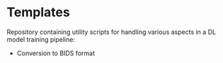 # Templates

Repository containing utility scripts for handling various aspects in a DL model training pipeline:
- Conversion to BIDS format

